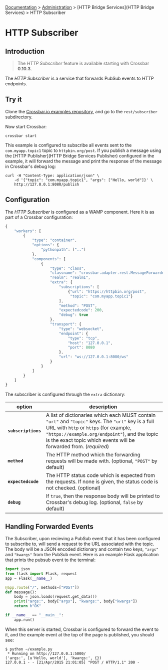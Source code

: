 [Documentation](.) > [Administration](Administration) > [HTTP Bridge Services](HTTP Bridge Services) > HTTP Subscriber

# HTTP Subscriber

## Introduction

> The *HTTP Subscriber* feature is available starting with Crossbar **0.10.3**.

The *HTTP Subscriber* is a service that forwards PubSub events to HTTP endpoints.


## Try it

Clone the [Crossbar.io examples repository](https://github.com/crossbario/crossbarexamples), and go to the `rest/subscriber` subdirectory.

Now start Crossbar:

```console
crossbar start
```

This example is configured to subscribe all events sent to the `com.myapp.topic1` topic to `httpbin.org/post`.
If you publish a message using the [HTTP Publisher](HTTP Bridge Services Publisher) configured in the example, it will forward the message and print the response of the message in Crossbar's debug log:

```shell
curl -H "Content-Type: application/json" \
	-d '{"topic": "com.myapp.topic1", "args": ["Hello, world"]}' \
	http://127.0.0.1:8080/publish
```


## Configuration

The *HTTP Subscriber* is configured as a WAMP component.
Here it is as part of a Crossbar configuration:

```javascript
{
    "workers": [
        {
            "type": "container",
            "options": {
                "pythonpath": [".."]
            },
            "components": [
                {
                    "type": "class",
                    "classname": "crossbar.adapter.rest.MessageForwarder",
                    "realm": "realm1",
                    "extra": {
                        "subscriptions": [
                            {"url": "https://httpbin.org/post",
                             "topic": "com.myapp.topic1"}
                        ],
                        "method": "POST",
                        "expectedcode": 200,
                        "debug": true
                    },
                    "transport": {
                        "type": "websocket",
                        "endpoint": {
                            "type": "tcp",
                            "host": "127.0.0.1",
                            "port": 8080
                        },
                        "url": "ws://127.0.0.1:8080/ws"
                    }
                }
            ]
        }
    ]
}
```

The subscriber is configured through the `extra` dictionary:

option | description
---|---
**`subscriptions`** | A list of dictionaries which each MUST contain `"url"` and `"topic"` keys. The `"url"` key is a full URL with `http` or `https` (for example, `"https://example.org/endpoint"`), and the topic is the exact topic which events will be forwarded from. (*required*)
**`method`** | The HTTP method which the forwarding requests will be made with. (optional, `"POST"` by default)
**`expectedcode`** | The HTTP status code which is expected from the requests. If none is given, the status code is not checked. (optional)
**`debug`** | If `true`, then the response body will be printed to Crossbar's debug log. (optional, `false` by default)


## Handling Forwarded Events

The Subscriber, upon recieving a PubSub event that it has been configured to subscribe to, will send a request to the URL associated with the topic.
The body will be a JSON encoded dictionary and contain two keys, `"args"` and `"kwargs"` from the PubSub event.
Here is an example Flask application that prints the pubsub event to the terminal:

```python
import json
from flask import Flask, request
app = Flask(__name__)

@app.route("/", methods=["POST"])
def message():
    body = json.loads(request.get_data())
    print("args:", body["args"], "kwargs:", body["kwargs"])
    return b"OK"

if __name__ == "__main__":
    app.run()
```

When this server is started, Crossbar is configured to forward the event to it, and the example event at the top of the page is published, you should see:

```console
$ python ~/example.py
 * Running on http://127.0.0.1:5000/
('args:', [u'Hello, world'], 'kwargs:', {})
127.0.0.1 - - [21/Apr/2015 21:01:05] "POST / HTTP/1.1" 200 -
```
